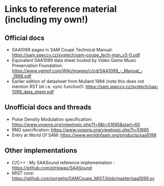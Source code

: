 # Links to reference material (including my own!)

## Official docs

* SAA1099 pages in SAM Coupé Technical Manual: https://sam.speccy.cz/systech/sam-coupe_tech-man_v3-0.pdf
* Equivalent SAA1099 data sheet hosted by Video Game Music Preservation Foundation: https://www.vgmpf.com/Wiki/images/c/cd/SAA1099_-_Manual_-_1986.pdf
* Earlier edition of datasheet from Mullard 1984 (note this does not mention RST bit i.e. sync function!): https://sam.speccy.cz/systech/saa-1099_data_sheet.pdf 

## Unofficial docs and threads

* Pulse Density Modulation specification: https://www.vogons.org/viewtopic.php?f=9&t=51695&start=60
* RNG specification: https://www.vogons.org/viewtopic.php?t=51695
* Entry at World Of SAM: https://www.worldofsam.org/products/saa1099

## Other implementations

* C/C++ : My SAASound reference implementation : https://github.com/stripwax/SAASound
* MIST core: https://github.com/sorgelig/SAMCoupe_MIST/blob/master/saa1099.sv

